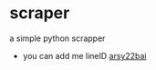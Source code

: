 # scraper
a simple python scrapper

- you can add me lineID [arsy22bai](https://line.me/ti/p~arsy22bai)
